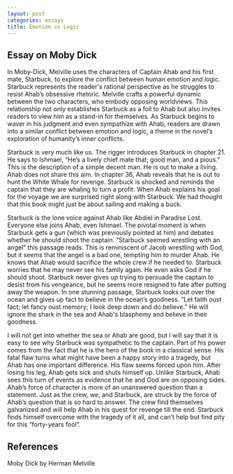 ```yaml
---
layout: post
categories: essays
title: Emotion vs Logic
---
```


## Essay on Moby Dick

In Moby-Dick, Melville uses the characters of Captain Ahab and his first mate, Starbuck, to explore the conflict between human emotion and logic. Starbuck represents the reader's rational perspective as he struggles to resist Ahab’s obsessive rhetoric. Melville crafts a powerful dynamic between the two characters, who embody opposing worldviews. This relationship not only establishes Starbuck as a foil to Ahab but also invites readers to view him as a stand-in for themselves. As Starbuck begins to waver in his judgment and even sympathize with Ahab, readers are drawn into a similar conflict between emotion and logic, a theme in the novel’s exploration of humanity’s inner conflicts.



Starbuck is very much like us. The rigger introduces Starbuck in chapter 21. He says to Ishmael, “He’s a lively chief mate that; good man, and a pious.” This is the description of a simple decent man. He is out to make a living. Ahab does not share this aim. In chapter 36, Ahab reveals that he is out to hunt the White Whale for revenge. Starbuck is shocked and reminds the captain that they are whaling to turn a profit. When Ahab explains his goal for the voyage we are surprised right along with Starbuck. We had thought that this book might just be about sailing and making a buck.


Starbuck is the lone voice against Ahab like Abdiel in Paradise Lost. Everyone else joins Ahab, even Ishmael. The pivotal moment is when Starbuck gets a gun (which was previously pointed at him) and debates whether he should shoot the captain. “Starbuck seemed wrestling with an angel” this passage reads. This is reminiscent of Jacob wrestling with God, but it seems that the angel is a bad one, tempting him to murder Ahab. He knows that Ahab would sacrifice the whole crew if he needed to. Starbuck worries that he may never see his family again. He even asks God if he should shoot. Starbuck never gives up trying to persuade the captain to desist from his vengeance, but he seems more resigned to fate after putting away the weapon. In one stunning passage, Starbuck looks out over the ocean and gives up fact to believe in the ocean’s goodness. “Let faith oust fact; let fancy oust memory; I look deep down and do believe.” He will ignore the shark in the sea and Ahab's blasphemy and believe in their goodness.


I will not get into whether the sea or Ahab are good, but I will say that it is easy to see why Starbuck was sympathetic to the captain. Part of his power comes from the fact that he is the hero of the book in a classical sense. His fatal flaw turns what might have been a happy story into a tragedy, but Ahab has one important difference. His flaw seems forced upon him. After losing his leg, Ahab gets sick and shuts himself up. Unlike Starbuck, Ahab sees this turn of events as evidence that he and God are on opposing sides. Ahab’s force of character is more of an unanswered question than a statement. Just as the crew, we, and Starbuck, are struck by the force of Ahab’s question that is so hard to answer. The crew find themselves galvanized and will help Ahab in his quest for revenge till the end.  Starbuck finds himself overcome with the tragedy of it all, and can’t help but find pity for this “forty-years fool”.

## References

Moby Dick by Herman Melville
